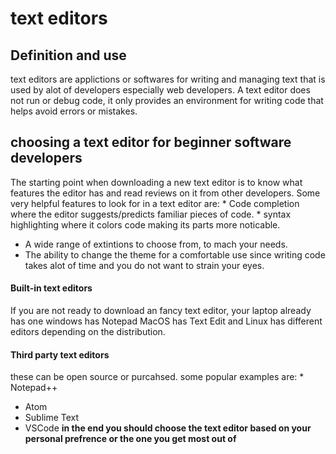 # text editors
## Definition and use
text editors are applictions or softwares for writing and managing text that is used by alot of developers especially web developers. A text editor does not run or debug code, it only provides an environment for writing code that helps avoid errors or mistakes.

## choosing a text editor for beginner software developers
The starting point when downloading a new text editor is to know what features the editor has and read reviews on it from other developers.
Some very helpful features to look for in a text editor are: * Code completion where the editor suggests/predicts familiar pieces of code. * syntax highlighting where it colors code making its parts more noticable.
* A wide range of extintions to choose from, to mach your needs.
* The ability to change the theme for a comfortable use since writing code takes alot of time and you do not want to strain your eyes.


#### Built-in text editors
If you are not ready to download an fancy text editor, your laptop already has one
windows has Notepad MacOS has Text Edit and Linux has different editors depending on the distribution.

#### Third party text editors
these can be open source or purcahsed. some popular examples are: * Notepad++
* Atom 
* Sublime Text
* VSCode
**in the end you should choose the text editor based on your personal prefrence or the one you get most out of**
